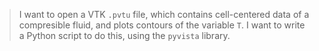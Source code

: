> I want to open a VTK `.pvtu` file, which contains cell-centered data of a compresible fluid, and plots contours of the variable `T`. I want to write a Python script to do this, using the `pyvista` library. 

